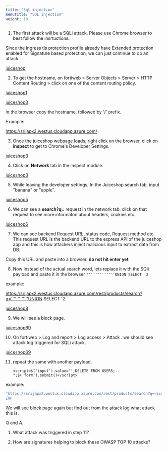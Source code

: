 ```yaml
---
title: "Sql injection"
menuTitle: "SQL injection"
weight: 10
---
```



1. The first attack will be a SQLi attack. Please use Chrome browser to best follow the insrtuctions. 

Since the ingress tls protection profile already have Extended protection enabled for Signature based protection, we can just continue to do an attack. 

[juiceshop](../images/ingressprofile.png)

2. To get the hostname, on fortiweb > Server Objects > Server > HTTP Content Routing > click on one of the content routing policy.

[juiceshop1](../images/cr.png)

[juiceshop3](../images/cr2.png)

In the browser copy the hostname, followed by '/' prefix. 

Example:

https://srijapx2.westus.cloudapp.azure.com/ 

3. Once the juiceshop webpage loads, right click on the browser, click on **inspect** to get to Chrome's Developer Settings. 

[juiceshop3](../images/inspect.png)

4. Click on **Network** tab in the inspect module.

[juiceshop3](../images/network.png)

5. While leaving the developer settings, In the Juiceshop search tab, input "banana" or "apple".

[juiceshop5](../images/banana.png)

6. We can see a **search?q=** request in the network tab. click on that request to see more informaton about headers, cookies etc.

[juiceshop6](../images/search.png)


7. We can see backend Request URL, status code, Request method etc. This request URL is the backend URL to the express API of the juiceshop app and this is how attackers inject malicious input to extract data from DB.

Copy this URL and paste into a browser. **do not hit enter yet**

8. Now instead of the actual search word, lets replace it with the SQli payload and paste it in the browser ```'''''''''''''UNION SELECT '2```

example:

https://srijapx2.westus.cloudapp.azure.com/rest/products/search?q='''''''''''''UNION SELECT '2

[juiceshop8](../images/browser.png)

9. We will see a block page.

[juiceshop69](../images/block.png)

10. On fortiweb > Log and report > Log access > Attack . we should see attack log triggered for SQLi attack.

[juiceshop69](../images/sqli.png)


11. repeat the same with another payload. 

    ```<script>$('input').value="';DELETE FROM USERS;--";$('form').submit()</script>```

example:

```bash
"https://srijapx2.westus.cloudapp.azure.com/rest/products/search?q=<script>$('input').value="';DELETE FROM USERS;--";$('form').submit()</script>"
EOF
```

We will see block page again but find out from the attack log what attack this is. 

Q and A.

1. What attack was triggered in step 11?

2. How are signatures helping to block these OWASP TOP 10 attacks?

